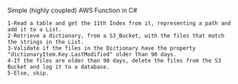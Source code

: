 Simple (highly coupled) AWS Function in C#

    1-Read a table and get the 11th Index from it, representing a path and add it to a List.
    2-Retrieve a dictionary, from a S3_Bucket, with the files that match the strings in the List.
    3-Validate if the files in the Dictionary have the property "dictionaryItem.Key.LastModified" older than 90 days.
    4-If the files are older than 90 days, delete the files from the S3 Bucket and log it to a database.
    5-Else, skip.
    
